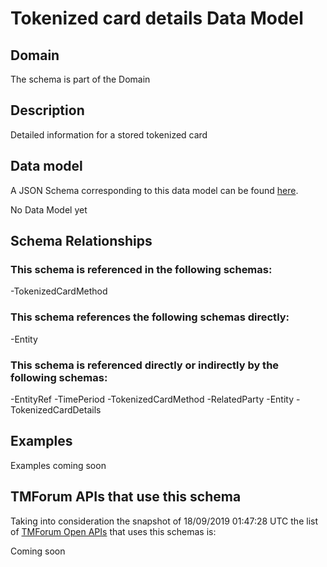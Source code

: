 # Tokenized card details Data Model

## Domain

The  schema is part of the  Domain

## Description

Detailed information for a stored tokenized card

## Data model

A JSON Schema corresponding to this data model can be found
[here](https://github.com/tmforum-rand/schemas/blob/master/Customer/TokenizedCardDetails.schema.json).

No Data Model yet

## Schema Relationships

### This schema is referenced in the following schemas:

-TokenizedCardMethod

### This schema references the following schemas directly:

-Entity

### This schema is referenced directly or indirectly by the following schemas:

-EntityRef
-TimePeriod
-TokenizedCardMethod
-RelatedParty
-Entity
-TokenizedCardDetails



## Examples

Examples coming soon

## TMForum APIs that use this schema

Taking into consideration the snapshot of 18/09/2019 01:47:28 UTC the list of [TMForum Open APIs](https://www.tmforum.org/open-apis/) that uses this schemas is:

Coming soon